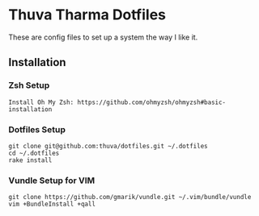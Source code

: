 # Thuva Tharma Dotfiles

These are config files to set up a system the way I like it.

## Installation

### Zsh Setup

    Install Oh My Zsh: https://github.com/ohmyzsh/ohmyzsh#basic-installation

### Dotfiles Setup

    git clone git@github.com:thuva/dotfiles.git ~/.dotfiles
    cd ~/.dotfiles
    rake install

### Vundle Setup for VIM

    git clone https://github.com/gmarik/vundle.git ~/.vim/bundle/vundle
    vim +BundleInstall +qall
